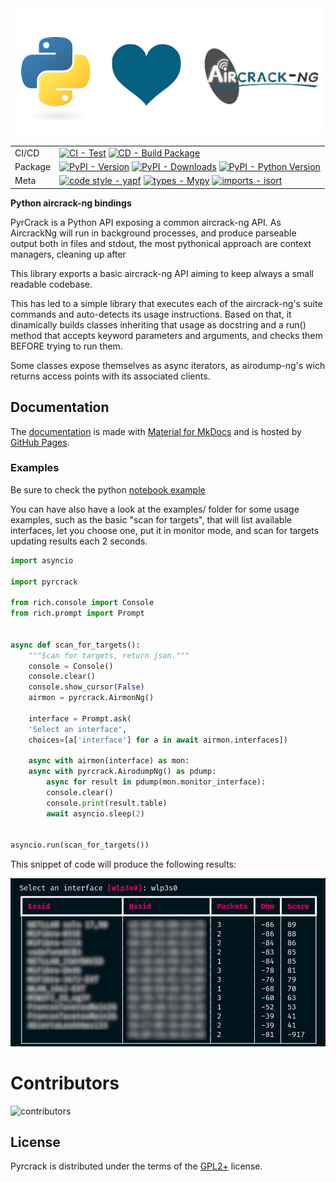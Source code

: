 
<div align="center">
<img src="https://github.com/XayOn/pyrcrack/raw/develop/docs/pythonlovesaircrack.png" role=img>

| | |
| --- | --- |
| CI/CD | [![CI - Test](https://github.com/xayon/pyrcrack/actions/workflows/test.yml/badge.svg)](https://github.com/xayon/pyrcrack/actions/workflows/test.yml) [![CD - Build Package](https://github.com/xayon/pyrcrack/actions/workflows/release.yml/badge.svg)](https://github.com/xayon/pyrcrack/actions/workflows/release.yml) |
| Package | [![PyPI - Version](https://img.shields.io/pypi/v/pyrcrack.svg?logo=pypi&label=PyPI&logoColor=gold)](https://pypi.org/project/pyrcrack/) [![PyPI - Downloads](https://img.shields.io/pypi/dm/pyrcrack.svg?color=blue&label=Downloads&logo=pypi&logoColor=gold)](https://pypi.org/project/pyrcrack/) [![PyPI - Python Version](https://img.shields.io/pypi/pyversions/pyrcrack.svg?logo=python&label=Python&logoColor=gold)](https://pypi.org/project/pyrcrack/) |
| Meta | [![code style - yapf](https://img.shields.io/badge/code%20style-yapf-000000.svg)](https://github.com/psf/black) [![types - Mypy](https://img.shields.io/badge/types-Mypy-blue.svg)](https://github.com/python/mypy) [![imports - isort](https://img.shields.io/badge/imports-isort-ef8336.svg)](https://github.com/pycqa/isort) 

</div>

**Python aircrack-ng bindings**

PyrCrack is a Python API exposing a common aircrack-ng API. As AircrackNg will
run in background processes, and produce parseable output both in files and
stdout, the most pythonical approach are context managers, cleaning up after 

This library exports a basic aircrack-ng API aiming to keep always a small
readable codebase.

This has led to a simple library that executes each of the aircrack-ng's suite commands
and auto-detects its usage instructions. Based on that, it dinamically builds
classes inheriting that usage as docstring and a run() method that accepts
keyword parameters and arguments, and checks them BEFORE trying to run them.

Some classes expose themselves as async iterators, as airodump-ng's wich
returns access points with its associated clients.

## Documentation

The [documentation](https://davidfrancos.net/pyrcrack) is made with [Material
for MkDocs](https://github.com/squidfunk/mkdocs-material) and is hosted by
[GitHub Pages](https://docs.github.com/en/pages).

### Examples

Be sure to check the python [notebook example](./docs/examples/example.ipynb)

You can have also have a look at the examples/ folder for some usage examples,
such as the basic "scan for targets", that will list available interfaces, let
you choose one, put it in monitor mode, and scan for targets updating results
each 2 seconds.

```python
import asyncio

import pyrcrack

from rich.console import Console
from rich.prompt import Prompt


async def scan_for_targets():
    """Scan for targets, return json."""
    console = Console()
    console.clear()
    console.show_cursor(False)
    airmon = pyrcrack.AirmonNg()

    interface = Prompt.ask(
	'Select an interface',
	choices=[a['interface'] for a in await airmon.interfaces])

    async with airmon(interface) as mon:
	async with pyrcrack.AirodumpNg() as pdump:
	    async for result in pdump(mon.monitor_interface):
		console.clear()
		console.print(result.table)
		await asyncio.sleep(2)


asyncio.run(scan_for_targets())
 ```

This snippet of code will produce the following results:

![scan](https://raw.githubusercontent.com/XayOn/pyrcrack/master/docs/scan.png)



# Contributors

![contributors](https://contrib.rocks/image?repo=xayon/pyrcrack)


## License

Pyrcrack is distributed under the terms of the [GPL2+](https://spdx.org/licenses/GPL2.html) license.

